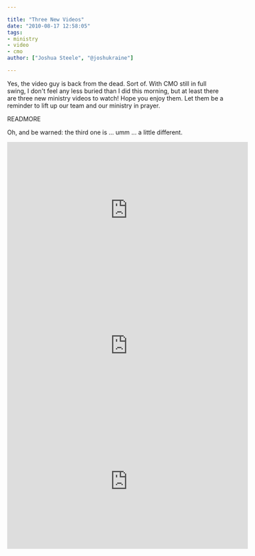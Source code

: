 ```yaml
---

title: "Three New Videos"
date: "2010-08-17 12:58:05"
tags:
- ministry
- video
- cmo
author: ["Joshua Steele", "@joshukraine"]

---
```


Yes, the video guy is back from the dead. Sort of. With CMO still in full swing, I don't feel any less buried than I did this morning, but at least there are three new ministry videos to watch! Hope you enjoy them. Let them be a reminder to lift up our team and our ministry in prayer.

READMORE

Oh, and be warned: the third one is ... umm ... a little different.
<iframe width="560" height="315" src="https://www.youtube.com/embed/n__YjcQW0zo" frameborder="0" allowfullscreen></iframe>

<iframe width="560" height="315" src="https://www.youtube.com/embed/Ufr69BEPhIQ" frameborder="0" allowfullscreen></iframe>

<iframe width="560" height="315" src="https://www.youtube.com/embed/WsfgrngOTDc" frameborder="0" allowfullscreen></iframe>
